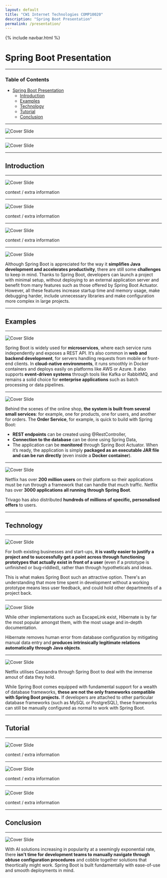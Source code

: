 ```yaml
---
layout: default
title: "CW1 Internet Technologies COMP10020"
description: "Spring Boot Presentation"
permalink: /presentation/
---
```


{% include navbar.html %}

# Spring Boot Presentation

---
### Table of Contents
- [Spring Boot Presentation](#spring-boot-presentation)
  - [Introduction](#introduction)
  - [Examples](#examples)
  - [Technology](#technology)
  - [Tutorial](#tutorial)
  - [Conclusion](#conclusion)

---


![Cover Slide](Presentation/Slide1.jpg)



 

---

![Cover Slide](Presentation/Slide2.jpg)





---
## Introduction
---

![Cover Slide](Presentation/Slide3.jpg)

context / extra information

---

![Cover Slide](Presentation/Slide4.jpg)

 context / extra information

---

![Cover Slide](Presentation/Slide5.jpg)

 context / extra information

---

![Cover Slide](Presentation/Slide6.jpg)

Although Spring Boot is appreciated for the way it **simplifies Java development and accelerates productivity**, there are still some **challenges** to keep in mind.
Thanks to Spring Boot, developers can launch a project with minimal setup, without deploying to an external application server and benefit from many features such as those offered by Spring Boot Actuator.
However, all these features increase startup time and memory usage, make debugging harder, include unnecessary libraries and make configuration more complex in large projects.

---
## Examples
---

![Cover Slide](Presentation/Slide7.jpg)

Spring Boot is widely used for **microservices**, where each service runs independently and exposes a REST API. It’s also common in **web and backend development**, for servers handling requests from mobile or front-end clients. In **cloud-native environments**, it runs smoothly in Docker containers and deploys easily on platforms like AWS or Azure. It also supports **event-driven systems** through tools like Kafka or RabbitMQ, and remains a solid choice for **enterprise applications** such as batch processing or data pipelines.

---

![Cover Slide](Presentation/Slide8.jpg)

Behind the scenes of the online shop, **the system is built from several small services**: for example, one for products, one for users, and another for orders.
The **Order Service**, for example, is quick to build with Spring Boot:
-	**REST endpoints** can be created using @RestController,
-	**Connection to the database** can be done using Spring Data,
-	The application can be **monitored** through Spring Boot Actuator.
When it’s ready, the application is simply **packaged as an executable JAR file and can be run directly** (even inside a **Docker container**).


---


![Cover Slide](Presentation/Slide9.jpg)


 Netflix has over **200 million users** on their platform so their applications must be run through a framework that can handle that much traffic. Netflix has over **3000 applications all running through Spring Boot**.

Trivago has also distributed **hundreds of millions of specific, personalised offers** to users.

---
## Technology
---

![Cover Slide](Presentation/Slide10.jpg)

For both existing businesses and start-ups, **it is vastly easier to justify a project and to successfully get a point across through functioning prototypes that actually exist in front of a user** (even if a prototype is unfinished or bug-riddled), rather than through hypotheticals and ideas.

This is what makes Spring Boot such an attractive option. There's an understanding that more time spent in development without a working prototype means less user feedback, and could hold other departments of a project back.

---

![Cover Slide](Presentation/Slide11.jpg)

While other implementations such as EscapeLink exist, Hibernate is by far the most popular amongst them, with the most usage and in-depth documentation. 

Hibernate removes human error from database configuration by mitigating manual data entry and **produces intrinsically legitimate relations automatically through Java objects**.

---

![Cover Slide](Presentation/Slide12.jpg)

Netflix utilises Cassandra through Spring Boot to deal with the immense amout of data they hold. 

While Spring Boot comes equipped with fundamental support for a wealth of database frameworks, **these are not the only frameworks compatible with Spring Boot projects.** If developers are attached to other particular database frameworks (such as MySQL or PostgreSQL), these frameworks can still be manually configured as normal to work with Spring Boot.

---

## Tutorial
---

![Cover Slide](Presentation/Slide13.jpg)

context / extra information

---

![Cover Slide](Presentation/Slide14.jpg)

context / extra information

---

![Cover Slide](Presentation/Slide15.jpg)

context / extra information

---

## Conclusion
---

![Cover Slide](Presentation/Slide16.jpg)

With AI solutions increasing in popularity at a seemingly exponential rate, there **isn't time for development teams to manually navigate through obtuse configuration procedures** and cobble together solutions that theortically might work. Spring Boot is built fundamentally with ease-of-use and smooth deployments in mind.

